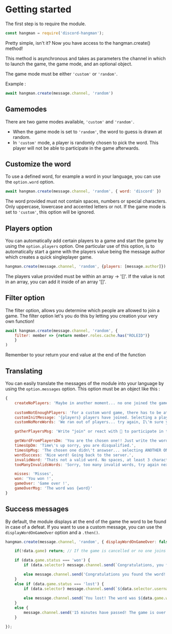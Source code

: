 # Getting started

The first step is to require the module.

```js
const hangman = require('discord-hangman');
```

Pretty simple, isn't it? Now you have access to the hangman.create() method!

This method is asynchronous and takes as parameters the channel in which to launch the game, the game mode, and an optional object.

The game mode must be either `'custom'` or `'random'`.

Example :
```js
await hangman.create(message.channel, 'random')
```

## Gamemodes

There are two game modes available, `'custom'` and `'random'`.
- When the game mode is set to `'random'`, the word to guess is drawn at random.
- In `'custom'` mode, a player is randomly chosen to pick the word. This player will not be able to participate in the game afterwards.

## Customize the word

To use a defined word, for example a word in your language, you can use the `option.word` option.

```js
await hangman.create(message.channel, 'random', { word: 'discord' })
```
The word provided must not contain spaces, numbers or special characters. Only uppercase, lowercase and accented letters or not.
If the game mode is set to `'custom'`, this option will be ignored.

## Players option

You can automatically add certain players to a game and start the game by using the `option.players` option.
One particular use of this option, is to automatically start a game with the players value being the message author which creates a quick singleplayer game.

```js
hangman.create(message.channel, 'random', {players: [message.author]})
```
The players value provided must be within an array -> '[]'. If the value is not in an array, you can add it inside of an array '[]'.

## Filter option

The filter option, allows you determine which people are allowed to join a game. The filter option let's you do this by letting you creation your very own function!

```js 
await hangman.create(message.channel, 'random', {
    filter: member => {return member.roles.cache.has("ROLEID")}
    }
)
```
Remember to your return your end value at the end of the function

## Translating

You can easily translate the messages of the module into your language by using the `option.messages` option. This option must be an object like this :

```js
{
    createNoPlayers: 'Maybe in another moment... no one joined the game',
    
    customNotEnoughPlayers: 'For a custom word game, there has to be at least 2 players...',
    customInitMessage: '{players} players have joined. Selecting a player to choose the word. Waiting for one of you to respond. Check your DMs!!',
    customNoMoreWords: 'We ran out of players... try again, I\'m sure you can do it better.',

    gatherPlayersMsg: 'Write "join" or react with 📒 to participate in this game! You have 10 seconds.',

    getWordFromPlayersDm: 'You are the chosen one!! Just write the word of your choice. You have 30 seconds. And remember, you can\'t participate in the game',
    timesUpDm: 'Time\'s up sorry, you are disqualified.',
    timesUpMsg: 'The chosen one didn\'t answser... selecting ANOTHER ONE',
    wordSuccess: 'Nice word! Going back to the server.',
    invalidWord: 'Thats not a valid word. No spaces, at least 3 characters.',
    tooManyInvalidsWords: 'Sorry, too many invalid words, try again next game. You are disqualified.',

    misses: 'Misses',
    won: 'You won !',
    gameOver: 'Game over !',
    gameOverMsg: 'The word was {word}'
}
```

## Success messages

By default, the module displays at the end of the game the word to be found in case of a defeat. If you want to use a custom message, you can use the `displayWordOnGameOver` option and a `.then()`.

```js
hangman.create(message.channel, 'random', { displayWordOnGameOver: false }).then(data => {

    if(!data.game) return; // If the game is cancelled or no one joins it

    if (data.game.status === 'won') {
        if (data.selector) message.channel.send(`Congratulations, you found the word! ${data.selector.username}... You should provide a more complicated word next time!`); // data.selector is the user who chose the word (only in custom game mode)

        else message.channel.send('Congratulations you found the word!');
    }
    else if (data.game.status === 'lost') {
        if (data.selector) message.channel.send(`${data.selector.username} Beat you all! The word was ${data.game.word}.`);
        
        else message.channel.send(`You lost! The word was ${data.game.word}.`);
    }
    else {
        message.channel.send('15 minutes have passed! The game is over.'); // If no one answers for 15 minutes
    }

});
```
